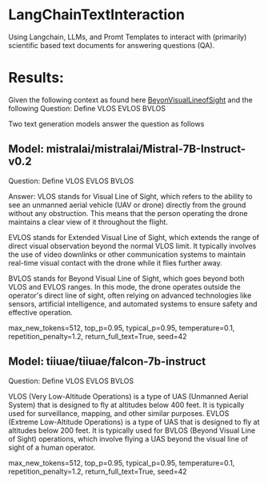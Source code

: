 # LangChainTextInteraction
Using Langchain, LLMs, and Promt Templates to interact with (primarily) scientific based text documents for answering questions (QA).

# Results:
Given the following context as found here [BeyonVisualLineofSight](https://huggingface.co/datasets/SammyTime/plaything/blob/main/play.txt)
and the following Question: Define VLOS EVLOS BVLOS 

Two text generation models answer the question as follows 

## Model: mistralai/mistralai/Mistral-7B-Instruct-v0.2
Question: Define VLOS EVLOS BVLOS 

Answer:
VLOS stands for Visual Line of Sight, which refers to the ability to see an unmanned aerial vehicle (UAV or drone) directly from the ground without any obstruction. This means that the person operating the drone maintains a clear view of it throughout the flight.

EVLOS stands for Extended Visual Line of Sight, which extends the range of direct visual observation beyond the normal VLOS limit. It typically involves the use of video downlinks or other communication systems to maintain real-time visual contact with the drone while it flies further away.

BVLOS stands for Beyond Visual Line of Sight, which goes beyond both VLOS and EVLOS ranges. In this mode, the drone operates outside the operator's direct line of sight, often relying on advanced technologies like sensors, artificial intelligence, and automated systems to ensure safety and effective operation.

max_new_tokens=512, top_p=0.95, typical_p=0.95, temperature=0.1, repetition_penalty=1.2, return_full_text=True, seed=42

## Model: tiiuae/tiiuae/falcon-7b-instruct
Question: Define VLOS EVLOS BVLOS 

VLOS (Very Low-Altitude Operations) is a type of UAS (Unmanned Aerial System) that is designed to fly at altitudes below 400 feet. It is typically used for surveillance, mapping, and other similar purposes. EVLOS (Extreme Low-Altitude Operations) is a type of UAS that is designed to fly at altitudes below 200 feet. It is typically used for BVLOS (Beyond Visual Line of Sight) operations, which involve flying a UAS beyond the visual line of sight of a human operator.

max_new_tokens=512, top_p=0.95, typical_p=0.95, temperature=0.1, repetition_penalty=1.2, return_full_text=True, seed=42





